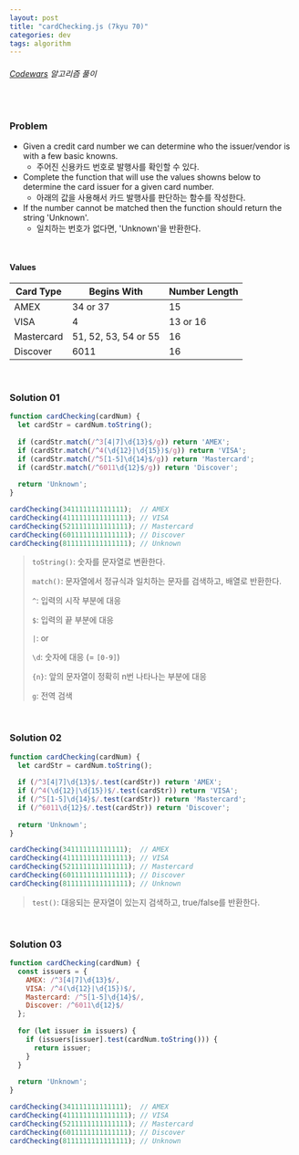 ```yaml
---
layout: post
title: "cardChecking.js (7kyu 70)"
categories: dev
tags: algorithm
---
```


###### [Codewars](https://www.codewars.com) 알고리즘 풀이

<br>

### Problem

- Given a credit card number we can determine who the issuer/vendor is with a few basic knowns.
  - 주어진 신용카드 번호로 발행사를 확인할 수 있다.
- Complete the function that will use the values showns below to determine the card issuer for a given card number.
  - 아래의 값을 사용해서 카드 발행사를 판단하는 함수를 작성한다.
- If the number cannot be matched then the function should return the string 'Unknown'.
  - 일치하는 번호가 없다면, 'Unknown'을 반환한다.

<br>

#### Values

| Card Type  | Begins With          | Number Length |
| ---------- | -------------------- | ------------- |
| AMEX       | 34 or 37             | 15            |
| VISA       | 4                    | 13 or 16      |
| Mastercard | 51, 52, 53, 54 or 55 | 16            |
| Discover   | 6011                 | 16            |

<br>

### Solution 01

```js
function cardChecking(cardNum) {
  let cardStr = cardNum.toString();
  
  if (cardStr.match(/^3[4|7]\d{13}$/g)) return 'AMEX';
  if (cardStr.match(/^4(\d{12}|\d{15})$/g)) return 'VISA';
  if (cardStr.match(/^5[1-5]\d{14}$/g)) return 'Mastercard';
  if (cardStr.match(/^6011\d{12}$/g)) return 'Discover';
  
  return 'Unknown';
}

cardChecking(341111111111111);	// AMEX
cardChecking(4111111111111111);	// VISA
cardChecking(5211111111111111);	// Mastercard
cardChecking(6011111111111111);	// Discover
cardChecking(8111111111111111);	// Unknown
```

> `toString()`: 숫자를 문자열로 변환한다.
>
> `match()`: 문자열에서 정규식과 일치하는 문자를 검색하고, 배열로 반환한다.
>
> `^`: 입력의 시작 부분에 대응
>
> `$`: 입력의 끝 부분에 대응
>
> `|`: or
>
> `\d`: 숫자에 대응 (= `[0-9]`)
>
> `{n}`: 앞의 문자열이 정확히 n번 나타나는 부분에 대응
>
> `g`: 전역 검색

<br>

### Solution 02

```js
function cardChecking(cardNum) {
  let cardStr = cardNum.toString();
  
  if (/^3[4|7]\d{13}$/.test(cardStr)) return 'AMEX';
  if (/^4(\d{12}|\d{15})$/.test(cardStr)) return 'VISA';
  if (/^5[1-5]\d{14}$/.test(cardStr)) return 'Mastercard';
  if (/^6011\d{12}$/.test(cardStr)) return 'Discover';
  
  return 'Unknown';
}

cardChecking(341111111111111);	// AMEX
cardChecking(4111111111111111);	// VISA
cardChecking(5211111111111111);	// Mastercard
cardChecking(6011111111111111);	// Discover
cardChecking(8111111111111111);	// Unknown
```

> `test()`: 대응되는 문자열이 있는지 검색하고, true/false를 반환한다.

<br>

### Solution 03

```js
function cardChecking(cardNum) {
  const issuers = {
    AMEX: /^3[4|7]\d{13}$/,
    VISA: /^4(\d{12}|\d{15})$/,
    Mastercard: /^5[1-5]\d{14}$/,
    Discover: /^6011\d{12}$/
  };
  
  for (let issuer in issuers) {
    if (issuers[issuer].test(cardNum.toString())) {
      return issuer;
    }
  }
  
  return 'Unknown';
}

cardChecking(341111111111111);	// AMEX
cardChecking(4111111111111111);	// VISA
cardChecking(5211111111111111);	// Mastercard
cardChecking(6011111111111111);	// Discover
cardChecking(8111111111111111);	// Unknown
```

<br>

<br>